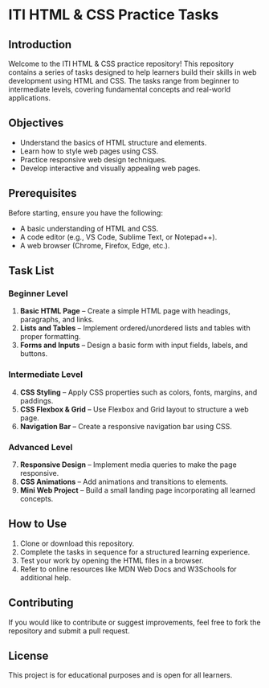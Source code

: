 # ITI HTML & CSS Practice Tasks

## Introduction
Welcome to the ITI HTML & CSS practice repository! This repository contains a series of tasks designed to help learners build their skills in web development using HTML and CSS. The tasks range from beginner to intermediate levels, covering fundamental concepts and real-world applications.

## Objectives
- Understand the basics of HTML structure and elements.
- Learn how to style web pages using CSS.
- Practice responsive web design techniques.
- Develop interactive and visually appealing web pages.

## Prerequisites
Before starting, ensure you have the following:
- A basic understanding of HTML and CSS.
- A code editor (e.g., VS Code, Sublime Text, or Notepad++).
- A web browser (Chrome, Firefox, Edge, etc.).

## Task List
### **Beginner Level**
1. **Basic HTML Page** – Create a simple HTML page with headings, paragraphs, and links.
2. **Lists and Tables** – Implement ordered/unordered lists and tables with proper formatting.
3. **Forms and Inputs** – Design a basic form with input fields, labels, and buttons.

### **Intermediate Level**
4. **CSS Styling** – Apply CSS properties such as colors, fonts, margins, and paddings.
5. **CSS Flexbox & Grid** – Use Flexbox and Grid layout to structure a web page.
6. **Navigation Bar** – Create a responsive navigation bar using CSS.

### **Advanced Level**
7. **Responsive Design** – Implement media queries to make the page responsive.
8. **CSS Animations** – Add animations and transitions to elements.
9. **Mini Web Project** – Build a small landing page incorporating all learned concepts.

## How to Use
1. Clone or download this repository.
2. Complete the tasks in sequence for a structured learning experience.
3. Test your work by opening the HTML files in a browser.
4. Refer to online resources like MDN Web Docs and W3Schools for additional help.

## Contributing
If you would like to contribute or suggest improvements, feel free to fork the repository and submit a pull request.

## License
This project is for educational purposes and is open for all learners.

